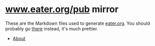 # www.eater.org/pub mirror

These are the Markdown files used to generate [eater.org](https://www.eater.org/pub). You should probably go [there](https://www.eater.org/pub) instead, it's much prettier.

- [About](index.md)
